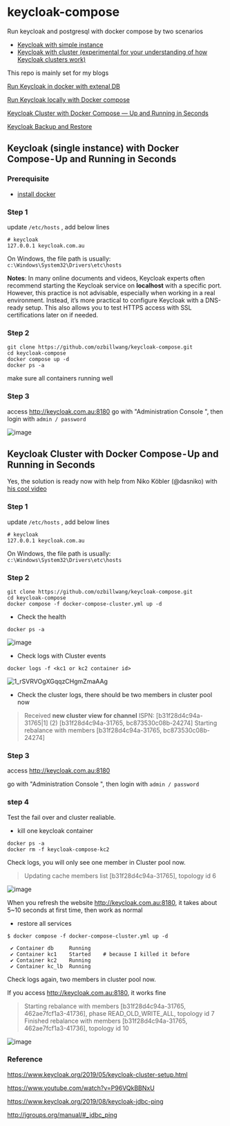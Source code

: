 # keycloak-compose

Run keycloak and postgresql with docker compose by two scenarios
* [Keycloak with simple instance](https://github.com/ozbillwang/keycloak-compose/blob/master/README.md#keycloak-single-instance-with-docker-compose-up-and-running-inseconds)
* [Keycloak with cluster (experimental for your understanding of how Keycloak clusters work)](https://github.com/ozbillwang/keycloak-compose/blob/master/README.md#keycloak-cluster-with-docker-compose-up-and-running-inseconds)

This repo is mainly set for my blogs

[Run Keycloak in docker with extenal DB](https://medium.com/@ozbillwang/run-keycloak-in-docker-with-extenal-db-1b504ad00eae)

[Run Keycloak locally with Docker compose](https://medium.com/@ozbillwang/run-keycloak-locally-with-docker-compose-db9a9f2fb437)

[Keycloak Cluster with Docker Compose — Up and Running in Seconds](https://medium.com/@ozbillwang/keycloak-cluster-with-docker-compose-up-and-running-in-seconds-0c3223df4f75)

[Keycloak Backup and Restore](https://medium.com/@ozbillwang/keycloak-backup-and-restore-eea87d294b3c)

## Keycloak (single instance) with Docker Compose - Up and Running in Seconds

### Prerequisite
* [install docker](https://docs.docker.com/engine/install/)

### Step 1

update `/etc/hosts` , add below lines

```
# keycloak
127.0.0.1 keycloak.com.au
```

On Windows, the file path is usually: `c:\Windows\System32\Drivers\etc\hosts`

**Notes**: In many online documents and videos, Keycloak experts often recommend starting the Keycloak service on **localhost** with a specific port. However, this practice is not advisable, especially when working in a real environment. Instead, it’s more practical to configure Keycloak with a DNS-ready setup. This also allows you to test HTTPS access with SSL certifications later on if needed.

### Step 2
```
git clone https://github.com/ozbillwang/keycloak-compose.git
cd keycloak-compose
docker compose up -d
docker ps -a
```
make sure all containers running well
### Step 3

access http://keycloak.com.au:8180
go with "Administration Console ",  then login with `admin / password `

![image](https://github.com/ozbillwang/keycloak-compose/assets/8954908/0c213c2a-cd7d-4235-b68a-43ca3dc809ec)

## Keycloak Cluster with Docker Compose - Up and Running in Seconds

Yes, the solution is ready now with help from Niko Köbler (@dasniko) with [his cool video](https://www.youtube.com/watch?v=P96VQkBBNxU)

### Step 1

update `/etc/hosts` , add below lines

```
# keycloak
127.0.0.1 keycloak.com.au
```

On Windows, the file path is usually: `c:\Windows\System32\Drivers\etc\hosts`

### Step 2
```
git clone https://github.com/ozbillwang/keycloak-compose.git
cd keycloak-compose
docker compose -f docker-compose-cluster.yml up -d
```

* Check the health
```
docker ps -a
```
![image](https://github.com/ozbillwang/keycloak-compose/assets/8954908/e97b6999-4464-4bad-94c6-39aaed386309)

* Check logs with Cluster events

```
docker logs -f <kc1 or kc2 container id>
```

![1_rSVRVOgXGqqzCHgmZmaAAg](https://github.com/ozbillwang/keycloak-compose/assets/8954908/d62be1fc-5468-41de-b964-eaee0079d4f4)

* Check the cluster logs, there should be two members in cluster pool now

>Received **new cluster view for channel** ISPN: [b31f28d4c94a-31765|1] (2) [b31f28d4c94a-31765, bc873530c08b-24274]
>Starting rebalance with members [b31f28d4c94a-31765, bc873530c08b-24274]


### Step 3

access http://keycloak.com.au:8180

go with "Administration Console ",  then login with `admin / password `

### step 4
Test the fail over and cluster realiable.

* kill one keycloak container
```
docker ps -a
docker rm -f keycloak-compose-kc2
```
Check logs, you will only see one member in Cluster pool now.

>  Updating cache members list [b31f28d4c94a-31765], topology id 6

![image](https://github.com/ozbillwang/keycloak-compose/assets/8954908/3bf3e0ea-e11a-4553-aba3-e61e9c288fb4)

When you refresh the website http://keycloak.com.au:8180, it takes about 5~10 seconds at first time, then work as normal

* restore all services
```
$ docker compose -f docker-compose-cluster.yml up -d

 ✔ Container db     Running 
 ✔ Container kc1    Started    # because I killed it before
 ✔ Container kc2    Running 
 ✔ Container kc_lb  Running
```
Check logs again, two members in cluster pool now. 

If you access http://keycloak.com.au:8180, it works fine

> Starting rebalance with members [b31f28d4c94a-31765, 462ae7fcf1a3-41736], phase READ_OLD_WRITE_ALL, topology id 7
> Finished rebalance with members [b31f28d4c94a-31765, 462ae7fcf1a3-41736], topology id 10

![image](https://github.com/ozbillwang/keycloak-compose/assets/8954908/728ee4a4-10a2-4b8e-a6d7-8641fde0f6c0)

### Reference

https://www.keycloak.org/2019/05/keycloak-cluster-setup.html

https://www.youtube.com/watch?v=P96VQkBBNxU

https://www.keycloak.org/2019/08/keycloak-jdbc-ping

http://jgroups.org/manual/#_jdbc_ping
